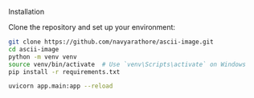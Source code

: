 Installation

Clone the repository and set up your environment:

```bash
git clone https://github.com/navyarathore/ascii-image.git
cd ascii-image
python -m venv venv
source venv/bin/activate  # Use `venv\Scripts\activate` on Windows
pip install -r requirements.txt

uvicorn app.main:app --reload
